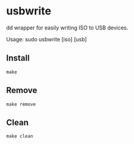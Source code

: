 # usbwrite
dd wrapper for easily writing ISO to USB devices.

Usage: sudo usbwrite [iso] [usb]

## Install
```
make
```
## Remove
```
make remove
```
## Clean
```
make clean
```

